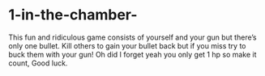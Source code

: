 # 1-in-the-chamber-
This fun and ridiculous game consists of yourself and your gun but there’s only one bullet. Kill others to gain your bullet back but if you miss try to buck them with your gun! Oh did I forget yeah you only get 1 hp so make it count, Good luck.
